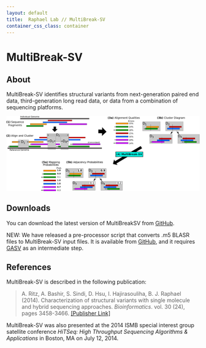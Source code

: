 ```yaml
---
layout: default
title:  Raphael Lab // MultiBreak-SV
container_css_class: container
---
```


# MultiBreak-SV

## About
MultiBreak-SV identifies structural variants from next-generation paired end data, third-generation long read data, or data from a combination of sequencing platforms.

[<img src="mbsv.png" style="width: 800px"/>](mbsv.png)

<a name="download"></a>

## Downloads 
You can download the latest version of MultiBreakSV from [GitHub](https://github.com/raphael-group/multibreak-sv).

NEW: We have released a pre-processor script that converts .m5 BLASR files to MultiBreak-SV input files.  It is available from [GitHub](https://github.com/raphael-group/multibreak-sv), and it requires [GASV](/projects/gasv) as an intermediate step.  

<a name="reference"></a>

## References
MultiBreak-SV is described in the following publication:

> A. Ritz, A. Bashir, S. Sindi, D. Hsu, I. Hajirasouliha, B. J. Raphael (2014).
>Characterization of structural variants with single molecule and hybrid sequencing approaches.
>*Bioinformatics*. vol. 30 (24), pages 3458-3466.
>[[Publisher Link]](http://bioinformatics.oxfordjournals.org/content/30/24/3458.long)	

MultiBreak-SV was also presented at the 2014 ISMB special interest group satellite conference *HiTSeq: High Throughput Sequencing Algorithms & Applications* in Boston, MA on July 12, 2014.   

